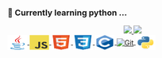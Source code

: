 ### 🌱 Currently learning python ... 


<div class="git-config" align="center">
  <a href="https://github.com/TassioCarmo">
  <img height="180rem" src="https://github-readme-stats.vercel.app/api?username=TassioCarmo&show_icons=true&theme=omni&include_all_commits=true&count_private=true"/>
  <img height="180rem" src="https://github-readme-stats.vercel.app/api/top-langs/?username=TassioCarmo&layout=compact&langs_count=7&theme=omni"/>
</div>

<div class="tools-icons" style="display: inline_block">
  <img align="center" alt="Java" height="30" width="40" src="https://raw.githubusercontent.com/devicons/devicon/master/icons/java/java-original.svg">
  <img align="center" alt="Js" height="30" width="40" src="https://raw.githubusercontent.com/devicons/devicon/master/icons/javascript/javascript-original.svg">
  <img align="center" alt="HTML" height="30" width="40" src="https://raw.githubusercontent.com/devicons/devicon/master/icons/html5/html5-original.svg">
  <img align="center" alt="CSS" height="30" width="40" src="https://raw.githubusercontent.com/devicons/devicon/master/icons/css3/css3-original.svg">
  <img align="center" alt="C" height="30" width="40" src="https://raw.githubusercontent.com/devicons/devicon/master/icons/c/c-original.svg">
  <img align="center" alt="Git" height="30" width="40" src="https://cdn.jsdelivr.net/gh/devicons/devicon/icons/git/git-plain-wordmark.svg">
  <img align="center" alt="Python" height="30" width="40" src="https://raw.githubusercontent.com/devicons/devicon/master/icons/python/python-original.svg">
</div>



